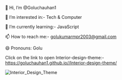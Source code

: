 👋 Hi, I’m @Goluchauhan1

👀 I’m interested in:- Tech & Computer

🌱 I’m currently learning:- JavaScript

📫 How to reach me:- golukumarmpr2003@gmail.com

😄 Pronouns: Golu

Click on the link to open Interior-design-theme:- https://goluchauhan1.github.io//Interior-design-theme/

![Interior_Design_Theme](https://github.com/Goluchauhan1/Dance-Academy/assets/169231998/779897eb-e247-4546-8554-9f697237a765)
